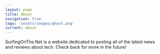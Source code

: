 ```yaml
---
layout: page
title: About
navigation: true
logo: 'assets/images/ghost.png'
current: about
---
```


SurfingOnThe.Net is a website dedicated to posting all of the latest news and reviews about tech. Check back for more in the future!
